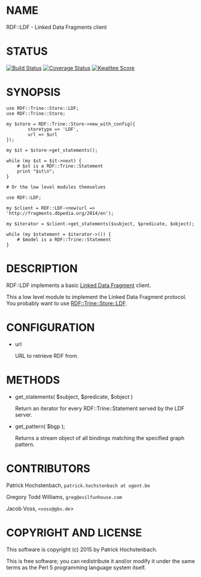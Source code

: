 # NAME

RDF::LDF - Linked Data Fragments client

# STATUS
[![Build Status](https://travis-ci.org/phochste/RDF-LDF.svg)](https://travis-ci.org/phochste/RDF-LDF)
[![Coverage Status](https://coveralls.io/repos/phochste/RDF-LDF/badge.svg)](https://coveralls.io/r/phochste/RDF-LDF)
[![Kwalitee Score](http://cpants.cpanauthors.org/dist/RDF-LDF.png)](http://cpants.cpanauthors.org/dist/RDF-LDF)

# SYNOPSIS

    use RDF::Trine::Store::LDF;
    use RDF::Trine::Store;

    my $store = RDF::Trine::Store->new_with_config({
            storetype => 'LDF',
            url => $url
    });

    my $it = $store->get_statements();

    while (my $st = $it->next) {
        # $st is a RDF::Trine::Statement
        print "$st\n";
    }

    # Or the low level modules themselves

    use RDF::LDF;

    my $client = RDF::LDF->new(url => 'http://fragments.dbpedia.org/2014/en');

    my $iterator = $client->get_statements($subject, $predicate, $object);

    while (my $statement = $iterator->()) {
        # $model is a RDF::Trine::Statement
    } 

# DESCRIPTION

RDF::LDF implements a basic [Linked Data Fragment](http://linkeddatafragments.org/) client.

This a low level module to implement the Linked Data Fragment protocol. You probably want to
use [RDF::Trine::Store::LDF](https://metacpan.org/pod/RDF::Trine::Store::LDF).

# CONFIGURATION

- url

    URL to retrieve RDF from.

# METHODS

- get\_statements( $subject, $predicate, $object )

    Return an iterator for every RDF::Trine::Statement served by the LDF server.

- get\_pattern( $bgp );

    Returns a stream object of all bindings matching the specified graph pattern.

# CONTRIBUTORS

Patrick Hochstenbach, `patrick.hochstenbach at ugent.be`

Gregory Todd Williams, `greg@evilfunhouse.com`

Jacob Voss, `<voss@gbv.de`>

# COPYRIGHT AND LICENSE

This software is copyright (c) 2015 by Patrick Hochstenbach.

This is free software; you can redistribute it and/or modify it under the same terms as the Perl 5 programming language system itself.
